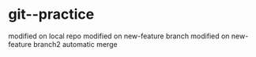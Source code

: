 # git--practice
modified on local repo
modified on new-feature branch
modified on new-feature branch2
automatic merge

